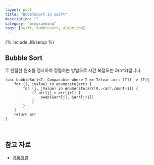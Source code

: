 ```yaml
---
layout: post
title: "BubbleSort in swift"
description: ""
category: "programming"
tags: [swift, bubblesort, algorithm]
---
```

{% include JB/setup %}

## Bubble Sort

두 인접한 원소를 검사하여 정렬하는 방법으로 시간 복잡도는 O(n^2)입니다.

	func bubbleSort<T: Comparable where T == T>(var arr: [T]) -> [T]{
		for (i, iValue) in enumerate(arr) {
			for (j, jValue) in enumerate(arr[0..<arr.count-1]) {
				if arr[j] > arr[j+1] { 
					swap(&arr[j], &arr[j+1]) 
				}
			}
		}
		return arr
	}

<br/>

## 참고 자료

* [거품정렬](http://ko.wikipedia.org/wiki/거품_정렬)